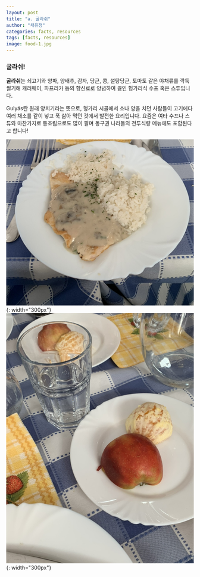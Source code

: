 ```yaml
---
layout: post
title: "a. 굴라쉬"
author: "채유정"
categories: facts, resources
tags: [facts, resources]
image: food-1.jpg
---
```


### 굴라쉬!

**굴라쉬**는 쇠고기와 양파, 양배추, 감자, 당근, 콩, 설탕당근, 토마토 같은 야채류를 깍둑썰기해 캐러웨이, 파프리카 등의 향신료로 양념하여 끓인 헝가리식 수프 혹은 스튜입니다.

Gulyás란 원래 양치기라는 뜻으로, 헝가리 시골에서 소나 양을 치던 사람들이 고기에다 여러 채소를 같이 넣고 푹 삶아 먹던 것에서 발전한 요리입니다. 요즘은 여타 수프나 스튜와 마찬가지로 통조림으로도 많이 팔며 동구권 나라들의 전투식량 메뉴에도 포함된다고 합니다!

![이미지](/assets/img/food-2.jpg "굴라쉬"){: width="300px"}
![이미지](/assets/img/food-3.jpg "굴라쉬"){: width="300px"}
